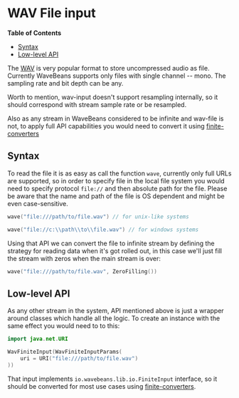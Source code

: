WAV File input
=======

<!-- START doctoc generated TOC please keep comment here to allow auto update -->
<!-- DON'T EDIT THIS SECTION, INSTEAD RE-RUN doctoc TO UPDATE -->
**Table of Contents**

- [Syntax](#syntax)
- [Low-level API](#low-level-api)

<!-- END doctoc generated TOC please keep comment here to allow auto update -->

The [WAV](https://en.wikipedia.org/wiki/WAV) is very popular format to store uncompressed audio as file. Currently WaveBeans supports only files with single channel -- mono. The sampling rate and bit depth can be any.

Worth to mention, wav-input doesn't support resampling internally, so it should correspond with stream sample rate or be resampled.

Also as any stream in WaveBeans considered to be infinite and wav-file is not, to apply full API capabilities you would need to convert it using [finite-converters](finite-converters.md)

Syntax
----

To read the file it is as easy as call the function `wave`, currently only full URLs are supported, so in order to specify file in the local file system you would need to specify protocol `file://` and then absolute path for the file. Please be aware that the name and path of the file is OS dependent and might be even case-sensitive.

```kotlin
wave("file:///path/to/file.wav") // for unix-like systems

wave("file://c:\\path\\to\\file.wav") // for windows systems
```

Using that API we can convert the file to infinite stream by defining the strategy for reading data when it's got rolled out, in this case we'll just fill the stream with zeros when the main stream is over:

```kotlin
wave("file:///path/to/file.wav", ZeroFilling())
```

Low-level API
-------

As any other stream in the system, API mentioned above is just a wrapper around classes which handle all the logic. To create an instance with the same effect you would need to to this:

```kotlin
import java.net.URI

WavFiniteInput(WavFiniteInputParams(
    uri = URI("file:///path/to/file.wav")
))
```

That input implements `io.wavebeans.lib.io.FiniteInput` interface, so it should be converted for most use cases using [finite-converters](finite-converters.md).
